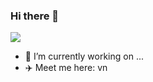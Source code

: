 ### Hi there 👋
![](https://upload.wikimedia.org/wikipedia/commons/thumb/3/38/Baonam.jpg/505px-Baonam.jpg)
- 🔭 I’m currently working on ...
- ✈️ Meet me here: vn

